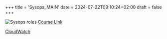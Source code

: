 +++
title = 'Sysops_MAIN'
date = 2024-07-22T09:10:24+02:00
draft = false
+++

![Sysops roles](/Notes/roles_sysops_viusal.png)
[Course Link](https://www.youtube.com/watch?v=KX_AfyrhlgQ&t=1618s)

[CloudWatch](/sysops_aws_cert/CloudWatch.md)
